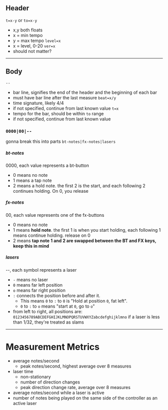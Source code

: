 ## Header
`t=x-y` or `to=x-y`
- x,y both floats
- x = min tempo
- y = max tempo
`level=x`
- x = level, 0-20
`ver=x`
- should not matter?
___
## Body
`--`
- bar line, signifies the end of the header and the beginning of each bar
- must have bar line after the last measure
`beat=x/y`
- time signature, likely 4/4
- if not specified, continue from last known value
`t=x`
- tempo for the bar, should be within `to` range
- if not specified, continue from last known value
### `0000|00|--`
gonna break this into parts
`bt-notes|fx-notes|lasers`

##### bt-notes
0000, each value represents a bt-button
- 0 means no note
- 1 means a tap note
- 2 means a hold note. the first 2 is the start, and each following 2 continues holding. On 0, you release
##### fx-notes
00, each value represents one of the fx-buttons
- 0 means no note
- 1 means **hold note**. the first 1 is when you start holding, each following 1 means continue holding. release on 0
- 2 means **tap note**
**1 and 2 are swapped between the BT and FX keys, keep this in mind**
##### lasers
--, each symbol represents a laser
- `-` means no laser
- `0` means far left position
- `o` means far right position
- `:` connects the position before and after it. 
	- This means `0` to `:` to `0` is "Hold at position `0`, fat left".
	- `0` to `:` to `o` means "start at `0`, go to `o`"
- from left to right, all positions are: `0123456789ABCDEFGHIJKLMNOPQRSTUVWXYZabcdefghijklmno`
if a laser is less than 1/32, they're treated as slams

___
# Measurement Metrics
- average notes/second
	- peak notes/second, highest average over 8 measures
- laser time
	- non-stationary
	- number of direction changes
	- peak direction change rate, average over 8 measures
- average notes/second while a laser is active
- number of notes being played on the same side of the controller as an active laser